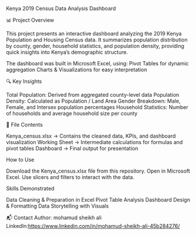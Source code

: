 Kenya 2019 Census Data Analysis Dashboard

📊 Project Overview

This project presents an interactive dashboard analyzing the 2019 Kenya Population and Housing Census data.
It summarizes population distribution by county, gender, household statistics, and population density, providing quick insights into Kenya’s demographic structure.

The dashboard was built in Microsoft Excel, using:
Pivot Tables for dynamic aggregation
Charts & Visualizations for easy interpretation

🔍 Key Insights

Total Population: Derived from aggregated county-level data
Population Density: Calculated as Population / Land Area
Gender Breakdown: Male, Female, and Intersex population percentages
Household Statistics: Number of households and average household size per county

📂 File Contents

Kenya_census.xlsx → Contains the cleaned data, KPIs, and dashboard visualization
Working Sheet → Intermediate calculations for formulas and pivot tables
Dashboard → Final output for presentation

 How to Use
 
Download the Kenya_census.xlsx file from this repository.
Open in Microsoft Excel.
Use slicers and filters to interact with the data.

 Skills Demonstrated
 
Data Cleaning & Preparation in Excel
Pivot Table Analysis
Dashboard Design & Formatting
Data Storytelling with Visuals


📬 Contact
Author: mohamud sheikh ali 
LinkedIn:https://www.linkedin.com/in/mohamud-sheikh-ali-45b284276/
